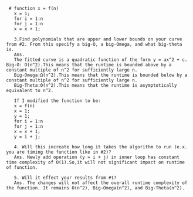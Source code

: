      # function x = f(n)
       x = 1;
       for i = 1:n
       for j = 1:n
       x = x + 1;

       3.Find polynomials that are upper and lower bounds on your curve from #2. From this specify a big-O, a big-Omega, and what big-theta is.
       Ans.
       The fitted curve is a quadratic function of the form y = ax^2 + c. Big-O: O(n^2).This means that the runtime is bounded above by a constant multiple of n^2 for sufficiently large n.
       Big-Omega:Ω(n^2).This means that the runtime is bounded below by a constant multiple of n^2 for sufficiently large n.
       Big-Theta:Θ(n^2).This means that the runtime is asymptotically equivalent to n^2.

       If I modified the function to be:
       x = f(n)
       x = 1;
       y = 1;
       for i = 1:n
       for j = 1:n
       x = x + 1;
       y = i + j;

       4. Will this increate how long it takes the algorithm to run (e.x. you are timing the function like in #2)?
       Ans. Newly add operation (y = i + j) in inner loop has constant time complexity of O(1).So,it will not significant impact on runtime of function.

       5. Will it effect your results from #1?
       Ans. The changes will not affect the overall runtime complexity of the function. It remains O(n^2), Big-Omega(n^2), and Big-Theta(n^2).
